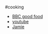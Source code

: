 #cooking 
- [BBC good food](https://www.google.com/amp/s/www.bbcgoodfood.com/recipes/melanzane-parmigiana/amp)
- [youtube](https://youtu.be/rq1EUwiLa6M)
- [Jamie](https://www.jamieoliver.com/recipes/aubergine-recipes/claudio-s-aubergine-parmigiana/)